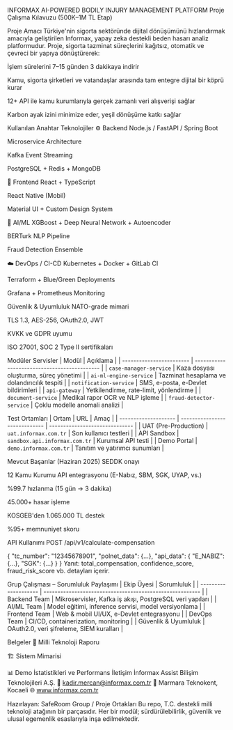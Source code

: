  INFORMAX AI-POWERED BODILY INJURY MANAGEMENT PLATFORM
 Proje Çalışma Kılavuzu (500K–1M TL Etap)

 Proje Amacı
Türkiye'nin sigorta sektöründe dijital dönüşümünü hızlandırmak amacıyla geliştirilen Informax, yapay zeka destekli beden hasarı analiz platformudur. Proje, sigorta tazminat süreçlerini kağıtsız, otomatik ve çevreci bir yapıya dönüştürerek:

İşlem sürelerini 7–15 günden 3 dakikaya indirir

Kamu, sigorta şirketleri ve vatandaşlar arasında tam entegre dijital bir köprü kurar

12+ API ile kamu kurumlarıyla gerçek zamanlı veri alışverişi sağlar

Karbon ayak izini minimize eder, yeşil dönüşüme katkı sağlar

 Kullanılan Anahtar Teknolojiler
⚙️ Backend
Node.js / FastAPI / Spring Boot

Microservice Architecture

Kafka Event Streaming

PostgreSQL + Redis + MongoDB

📱 Frontend
React + TypeScript

React Native (Mobil)

Material UI + Custom Design System

🧠 AI/ML
XGBoost + Deep Neural Network + Autoencoder

BERTurk NLP Pipeline

Fraud Detection Ensemble

☁️ DevOps / CI-CD
Kubernetes + Docker + GitLab CI

Terraform + Blue/Green Deployments

Grafana + Prometheus Monitoring


Güvenlik & Uyumluluk
NATO-grade mimari

TLS 1.3, AES-256, OAuth2.0, JWT

KVKK ve GDPR uyumu

ISO 27001, SOC 2 Type II sertifikaları

Modüler Servisler
| Modül                    | Açıklama                                     |
| ------------------------ | -------------------------------------------- |
| `case-manager-service`   | Kaza dosyası oluşturma, süreç yönetimi       |
| `ai-ml-engine-service`   | Tazminat hesaplama ve dolandırıcılık tespiti |
| `notification-service`   | SMS, e-posta, e-Devlet bildirimleri          |
| `api-gateway`            | Yetkilendirme, rate-limit, yönlendirme       |
| `document-service`       | Medikal rapor OCR ve NLP işleme              |
| `fraud-detector-service` | Çoklu modelle anomali analizi                |

 Test Ortamları
 | Ortam                | URL                           | Amaç                           |
| -------------------- | ----------------------------- | ------------------------------ |
| UAT (Pre-Production) | `uat.informax.com.tr`         | Son kullanıcı testleri         |
| API Sandbox          | `sandbox.api.informax.com.tr` | Kurumsal API testi             |
| Demo Portal          | `demo.informax.com.tr`        | Tanıtım ve yatırımcı sunumları |

 Mevcut Başarılar (Haziran 2025)
 SEDDK onayı

 12 Kamu Kurumu API entegrasyonu (E-Nabız, SBM, SGK, UYAP, vs.)

 %99.7 hızlanma (15 gün → 3 dakika)

 45.000+ hasar işleme

 KOSGEB'den 1.065.000 TL destek

 %95+ memnuniyet skoru
 
  API Kullanımı
  POST /api/v1/calculate-compensation

{
  "tc_number": "12345678901",
  "polnet_data": {...},
  "api_data": {
    "E_NABIZ": {...},
    "SGK": {...}
  }
}
Yanıt: total_compensation, confidence_score, fraud_risk_score vb. detayları içerir.

Grup Çalışması – Sorumluluk Paylaşımı
| Ekip Üyesi           | Sorumluluk                                               |
| -------------------- | -------------------------------------------------------- |
| Backend Team         | Mikroservisler, Kafka iş akışı, PostgreSQL veri yapıları |
| AI/ML Team           | Model eğitimi, inference servisi, model versiyonlama     |
| Frontend Team        | Web & mobil UI/UX, e-Devlet entegrasyonu                 |
| DevOps Team          | CI/CD, containerization, monitoring                      |
| Güvenlik & Uyumluluk | OAuth2.0, veri şifreleme, SIEM kuralları                 |

 Belgeler
📄 Milli Teknoloji Raporu

🏗️ Sistem Mimarisi

📊 Demo İstatistikleri ve Performans
 İletişim
İnformax Assist Bilişim Teknolojileri A.Ş.
📧 kadir.mercan@informax.com.tr
📍 Marmara Teknokent, Kocaeli
🌐 www.informax.com.tr

Hazırlayan:
SafeRoom Group / Proje Ortakları
Bu repo, T.C. destekli milli teknoloji atağının bir parçasıdır. Her bir modül; sürdürülebilirlik, güvenlik ve ulusal egemenlik esaslarıyla inşa edilmektedir.
